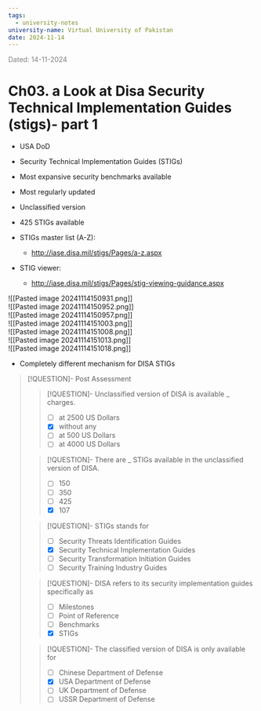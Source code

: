 ```yaml
---
tags:
  - university-notes
university-name: Virtual University of Pakistan
date: 2024-11-14
---
```


<span style="color: gray;">Dated: 14-11-2024</span>

# Ch03. a Look at Disa Security Technical Implementation Guides (stigs)- part 1

- USA DoD
- Security Technical Implementation Guides (STIGs)
- Most expansive security benchmarks available
- Most regularly updated
- Unclassified version

- 425 STIGs available
- STIGs master list (A-Z):
    - http://iase.disa.mil/stigs/Pages/a-z.aspx
- STIG viewer:
    - http://iase.disa.mil/stigs/Pages/stig-viewing-guidance.aspx

![[Pasted image 20241114150931.png]]  
![[Pasted image 20241114150952.png]]  
![[Pasted image 20241114150957.png]]  
![[Pasted image 20241114151003.png]]  
![[Pasted image 20241114151008.png]]  
![[Pasted image 20241114151013.png]]  
![[Pasted image 20241114151018.png]]

- Completely different mechanism for DISA STIGs

> [!QUESTION]- Post Assessment
> 
> > [!QUESTION]- Unclassified version of DISA is available _ charges.  
> > - [ ] at 2500 US Dollars  
> > - [x] without any  
> > - [ ] at 500 US Dollars  
> > - [ ] at 4000 US Dollars  
> 
> > [!QUESTION]- There are _ STIGs available in the unclassified version of DISA.  
> > - [ ] 150  
> > - [ ] 350  
> > - [ ] 425  
> > - [x] 107  
> 
> > [!QUESTION]- STIGs stands for  
> > - [ ] Security Threats Identification Guides  
> > - [x] Security Technical Implementation Guides  
> > - [ ] Security Transformation Initiation Guides  
> > - [ ] Security Training Industry Guides  
> 
> > [!QUESTION]- DISA refers to its security implementation guides specifically as  
> > - [ ] Milestones  
> > - [ ] Point of Reference  
> > - [ ] Benchmarks  
> > - [x] STIGs  
> 
> > [!QUESTION]- The classified version of DISA is only available for  
> > - [ ] Chinese Department of Defense  
> > - [x] USA Department of Defense  
> > - [ ] UK Department of Defense  
> > - [ ] USSR Department of Defense  

